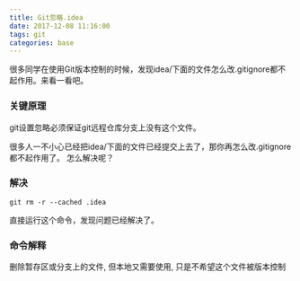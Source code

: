 ```yaml
---
title: Git忽略.idea
date: 2017-12-08 11:16:00
tags: git
categories: base
---
```

很多同学在使用Git版本控制的时候，发现idea/下面的文件怎么改.gitignore都不起作用。来看一看吧。

### 关键原理
git设置忽略必须保证git远程仓库分支上没有这个文件。

很多人一不小心已经把idea/下面的文件已经提交上去了，那你再怎么改.gitignore都不起作用了。
怎么解决呢？
<!-- more -->
### 解决

	git rm -r --cached .idea
	
直接运行这个命令，发现问题已经解决了。

### 命令解释
删除暂存区或分支上的文件, 但本地又需要使用, 只是不希望这个文件被版本控制